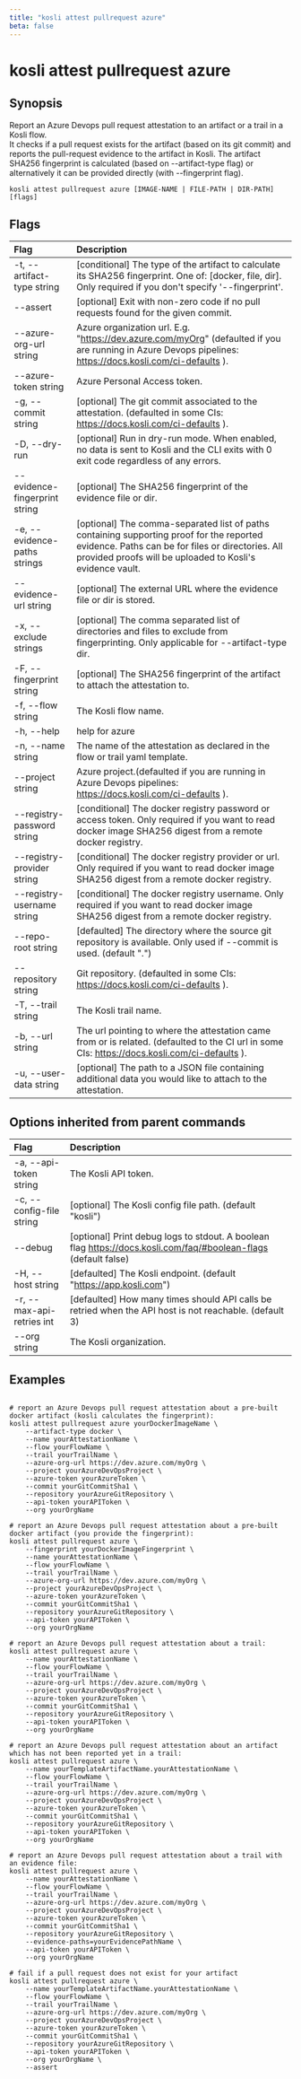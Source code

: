```yaml
---
title: "kosli attest pullrequest azure"
beta: false
---
```


# kosli attest pullrequest azure

## Synopsis

Report an Azure Devops pull request attestation to an artifact or a trail in a Kosli flow.  
It checks if a pull request exists for the artifact (based on its git commit) and reports the pull-request evidence to the artifact in Kosli.
The artifact SHA256 fingerprint is calculated (based on --artifact-type flag) or alternatively it can be provided directly (with --fingerprint flag).

```shell
kosli attest pullrequest azure [IMAGE-NAME | FILE-PATH | DIR-PATH] [flags]
```

## Flags
| Flag | Description |
| :--- | :--- |
|    -t, --artifact-type string  |  [conditional] The type of the artifact to calculate its SHA256 fingerprint. One of: [docker, file, dir]. Only required if you don't specify '--fingerprint'.  |
|        --assert  |  [optional] Exit with non-zero code if no pull requests found for the given commit.  |
|        --azure-org-url string  |  Azure organization url. E.g. "https://dev.azure.com/myOrg" (defaulted if you are running in Azure Devops pipelines: https://docs.kosli.com/ci-defaults ).  |
|        --azure-token string  |  Azure Personal Access token.  |
|    -g, --commit string  |  [optional] The git commit associated to the attestation. (defaulted in some CIs: https://docs.kosli.com/ci-defaults ).  |
|    -D, --dry-run  |  [optional] Run in dry-run mode. When enabled, no data is sent to Kosli and the CLI exits with 0 exit code regardless of any errors.  |
|        --evidence-fingerprint string  |  [optional] The SHA256 fingerprint of the evidence file or dir.  |
|    -e, --evidence-paths strings  |  [optional] The comma-separated list of paths containing supporting proof for the reported evidence. Paths can be for files or directories. All provided proofs will be uploaded to Kosli's evidence vault.  |
|        --evidence-url string  |  [optional] The external URL where the evidence file or dir is stored.  |
|    -x, --exclude strings  |  [optional] The comma separated list of directories and files to exclude from fingerprinting. Only applicable for --artifact-type dir.  |
|    -F, --fingerprint string  |  [optional] The SHA256 fingerprint of the artifact to attach the attestation to.  |
|    -f, --flow string  |  The Kosli flow name.  |
|    -h, --help  |  help for azure  |
|    -n, --name string  |  The name of the attestation as declared in the flow or trail yaml template.  |
|        --project string  |  Azure project.(defaulted if you are running in Azure Devops pipelines: https://docs.kosli.com/ci-defaults ).  |
|        --registry-password string  |  [conditional] The docker registry password or access token. Only required if you want to read docker image SHA256 digest from a remote docker registry.  |
|        --registry-provider string  |  [conditional] The docker registry provider or url. Only required if you want to read docker image SHA256 digest from a remote docker registry.  |
|        --registry-username string  |  [conditional] The docker registry username. Only required if you want to read docker image SHA256 digest from a remote docker registry.  |
|        --repo-root string  |  [defaulted] The directory where the source git repository is available. Only used if --commit is used. (default ".")  |
|        --repository string  |  Git repository. (defaulted in some CIs: https://docs.kosli.com/ci-defaults ).  |
|    -T, --trail string  |  The Kosli trail name.  |
|    -b, --url string  |  The url pointing to where the attestation came from or is related. (defaulted to the CI url in some CIs: https://docs.kosli.com/ci-defaults ).  |
|    -u, --user-data string  |  [optional] The path to a JSON file containing additional data you would like to attach to the attestation.  |


## Options inherited from parent commands
| Flag | Description |
| :--- | :--- |
|    -a, --api-token string  |  The Kosli API token.  |
|    -c, --config-file string  |  [optional] The Kosli config file path. (default "kosli")  |
|        --debug  |  [optional] Print debug logs to stdout. A boolean flag https://docs.kosli.com/faq/#boolean-flags (default false)  |
|    -H, --host string  |  [defaulted] The Kosli endpoint. (default "https://app.kosli.com")  |
|    -r, --max-api-retries int  |  [defaulted] How many times should API calls be retried when the API host is not reachable. (default 3)  |
|        --org string  |  The Kosli organization.  |


## Examples

```shell

# report an Azure Devops pull request attestation about a pre-built docker artifact (kosli calculates the fingerprint):
kosli attest pullrequest azure yourDockerImageName \
	--artifact-type docker \
	--name yourAttestationName \
	--flow yourFlowName \
	--trail yourTrailName \
	--azure-org-url https://dev.azure.com/myOrg \
	--project yourAzureDevOpsProject \
	--azure-token yourAzureToken \
	--commit yourGitCommitSha1 \
	--repository yourAzureGitRepository \
	--api-token yourAPIToken \
	--org yourOrgName

# report an Azure Devops pull request attestation about a pre-built docker artifact (you provide the fingerprint):
kosli attest pullrequest azure \
	--fingerprint yourDockerImageFingerprint \
	--name yourAttestationName \
	--flow yourFlowName \
	--trail yourTrailName \
	--azure-org-url https://dev.azure.com/myOrg \
	--project yourAzureDevOpsProject \
	--azure-token yourAzureToken \
	--commit yourGitCommitSha1 \
	--repository yourAzureGitRepository \
	--api-token yourAPIToken \
	--org yourOrgName

# report an Azure Devops pull request attestation about a trail:
kosli attest pullrequest azure \
	--name yourAttestationName \
	--flow yourFlowName \
	--trail yourTrailName \
	--azure-org-url https://dev.azure.com/myOrg \
	--project yourAzureDevOpsProject \
	--azure-token yourAzureToken \
	--commit yourGitCommitSha1 \
	--repository yourAzureGitRepository \
	--api-token yourAPIToken \
	--org yourOrgName

# report an Azure Devops pull request attestation about an artifact which has not been reported yet in a trail:
kosli attest pullrequest azure \
	--name yourTemplateArtifactName.yourAttestationName \
	--flow yourFlowName \
	--trail yourTrailName \
	--azure-org-url https://dev.azure.com/myOrg \
	--project yourAzureDevOpsProject \
	--azure-token yourAzureToken \
	--commit yourGitCommitSha1 \
	--repository yourAzureGitRepository \
	--api-token yourAPIToken \
	--org yourOrgName

# report an Azure Devops pull request attestation about a trail with an evidence file:
kosli attest pullrequest azure \
	--name yourAttestationName \
	--flow yourFlowName \
	--trail yourTrailName \
	--azure-org-url https://dev.azure.com/myOrg \
	--project yourAzureDevOpsProject \
	--azure-token yourAzureToken \
	--commit yourGitCommitSha1 \
	--repository yourAzureGitRepository \
	--evidence-paths=yourEvidencePathName \
	--api-token yourAPIToken \
	--org yourOrgName

# fail if a pull request does not exist for your artifact
kosli attest pullrequest azure \
	--name yourTemplateArtifactName.yourAttestationName \
	--flow yourFlowName \
	--trail yourTrailName \
	--azure-org-url https://dev.azure.com/myOrg \
	--project yourAzureDevOpsProject \
	--azure-token yourAzureToken \
	--commit yourGitCommitSha1 \
	--repository yourAzureGitRepository \
	--api-token yourAPIToken \
	--org yourOrgName \
	--assert

```

